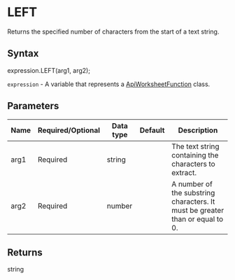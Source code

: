 # LEFT

Returns the specified number of characters from the start of a text string.

## Syntax

expression.LEFT(arg1, arg2);

`expression` - A variable that represents a [ApiWorksheetFunction](../ApiWorksheetFunction.md) class.

## Parameters

| **Name** | **Required/Optional** | **Data type** | **Default** | **Description** |
| ------------- | ------------- | ------------- | ------------- | ------------- |
| arg1 | Required | string |  | The text string containing the characters to extract. |
| arg2 | Required | number |  | A number of the substring characters. It must be greater than or equal to 0. |

## Returns

string